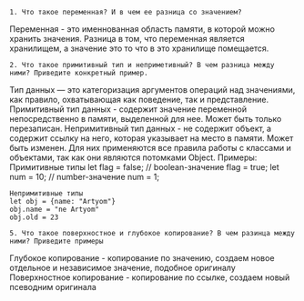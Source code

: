     1. Что такое переменная? И в чем ее разница со значением?
Переменная - это именнованная область памяти, в которой можно хранить значения. Разница в том, что переменная является хранилищем, а значение это то что в это хранилище помещается.

    2. Что такое примитивный тип и неприметивный? В чем разница между ними? Приведите конкретный пример.
Тип данных — это категоризация аргументов операций над значениями, как правило, охватывающая как поведение, так и представление. Примитивный тип данных - содержит значение переменной непосредственно в памяти, выделенной для нее. Может быть только перезаписан. Непримитивный тип данных - не содержит объект, а содержит ссылку на него, которая указывает на место в памяти. Может быть изменен. Для них применяются все правила работы с классами и объектами, так как они являются потомками Object.
Примеры:
    Примитивные типы
    let flag = false; // boolean-значение
    flag = true;
    let num = 10; // number-значение
    num = 1;

    Непримитивные типы
    let obj = {name: "Artyom"}
    obj.name = "ne Artyom"
    obj.old = 23

    5. Что такое поверхностное и глубокое копирование? В чем разинца между ними? Приведите примеры
Глубокое копирование - копирование по значению, создаем новое отдельное и независимое значение, подобное оригиналу
Поверхностное копирование - копирование по ссылке, создаем новый псеводним оригинала
